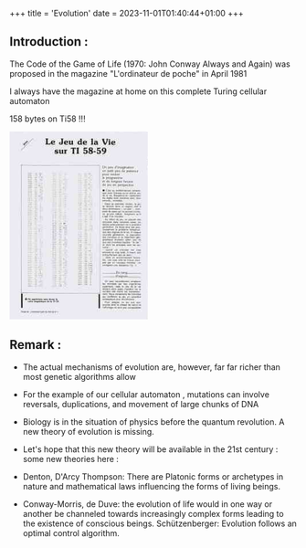 +++
title = 'Evolution'
date = 2023-11-01T01:40:44+01:00
+++

## Introduction :

The Code of the Game of Life (1970: John Conway Always and Again) was proposed in the magazine "L'ordinateur de poche" in April 1981

I always have the magazine at home on this complete Turing cellular automaton

158 bytes on Ti58 !!!

![Image](./images/odn1.png)

## Remark :

- The actual mechanisms of evolution are, however, far far richer than most genetic algorithms allow

- For the example of our cellular automaton , mutations can involve reversals, duplications, and movement of large chunks of DNA

- Biology is in the situation of physics before the quantum revolution. A new theory of evolution is missing.

- Let's hope that this new theory will be available in the 21st century : some new theories here :

- Denton, D'Arcy Thompson: There are Platonic forms or archetypes in nature and mathematical laws influencing the forms of living beings.

- Conway-Morris, de Duve: the evolution of life would in one way or another be channeled towards increasingly complex forms leading to the existence of conscious beings.
Schützenberger: Evolution follows an optimal control algorithm.